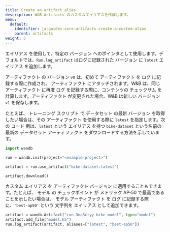 ```yaml
---
title: Create an artifact alias
description: W&B Artifacts のカスタムエイリアスを作成します。
menu:
  default:
    identifier: ja-guides-core-artifacts-create-a-custom-alias
    parent: artifacts
weight: 5
---
```


エイリアス を使用して、特定の バージョン へのポインタとして使用します。デフォルトでは、`Run.log_artifact` はログに記録された バージョン に `latest` エイリアス を追加します。

アーティファクト の バージョン `v0` は、初めて アーティファクト を ログ に記録する際に作成され、 アーティファクト にアタッチされます。W&B は、同じ アーティファクト に再度 ログ を記録する際に、コンテンツの チェックサム を計算します。アーティファクト が変更された場合、W&B は新しい バージョン `v1` を保存します。

たとえば、 トレーニング スクリプト で データセット の最新 バージョン を取得したい場合は、その アーティファクト を使用する際に `latest` を指定します。次の コード 例は、`latest` という エイリアス を持つ `bike-dataset` という名前の最新の データセット アーティファクト をダウンロードする方法を示しています。

```python
import wandb

run = wandb.init(project="<example-project>")

artifact = run.use_artifact("bike-dataset:latest")

artifact.download()
```

カスタム エイリアス を アーティファクト バージョン に適用することもできます。たとえば、 モデル の チェックポイント が メトリック AP-50 で最高であることを示したい場合は、 モデル アーティファクト を ログ に記録する際に、`'best-ap50'` という 文字列を エイリアス として追加できます。

```python
artifact = wandb.Artifact("run-3nq3ctyy-bike-model", type="model")
artifact.add_file("model.h5")
run.log_artifact(artifact, aliases=["latest", "best-ap50"])
```